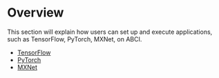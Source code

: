 # Overview

This section will explain how users can set up and execute applications, such as TensorFlow, PyTorch, MXNet, on ABCI.

- [TensorFlow](tensorflow.md)
- [PyTorch](pytorch.md)
- [MXNet](mxnet.md)

